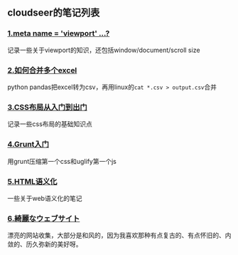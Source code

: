 ## cloudseer的笔记列表

### [1.meta name = 'viewport' …?](https://github.com/cloudsere/study-notes/blob/master/2017-3-6-what-is-viewport-and-document-and-window.md)

记录一些关于viewport的知识，还包括window/document/scroll size

### [2.如何合并多个excel](https://github.com/cloudsere/study-notes/blob/master/2017-3-3-how-to-merge-several-excel-files.md)

python pandas把excel转为csv，再用linux的```cat *.csv > output.csv```合并

### [3.CSS布局从入门到出门](https://github.com/cloudsere/study-notes/blob/master/2017-3-13-CSS-layout-from-in-to-out.md)

记录一些css布局的基础知识点

### [4.Grunt入门](https://github.com/cloudsere/study-notes/blob/master/2017-3-20-what-is-grunt.md)

用grunt压缩第一个css和uglify第一个js

### [5.HTML语义化](https://github.com/cloudsere/study-notes/blob/master/2017-3-30-semantic-html.md)

一些关于web语义化的笔记

### [6.綺麗なウェブサイト](https://github.com/cloudsere/study-notes/blob/master/2017-4-4-beautiful-web-sites.md)

漂亮的网站收集，大部分是和风的，因为我喜欢那种有点复古的、有点怀旧的、内敛的、历久弥新的美好呀。